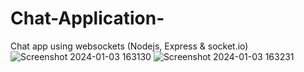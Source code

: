 # Chat-Application-
Chat app using websockets (Nodejs, Express &amp; socket.io)
![Screenshot 2024-01-03 163130](https://github.com/Nehal5623/Chat-Application-/assets/101036990/6fb11e06-29dc-43d4-b062-45ff0749b698)
![Screenshot 2024-01-03 163231](https://github.com/Nehal5623/Chat-Application-/assets/101036990/9fbd8b76-7085-4382-85aa-be7896ffe175)
